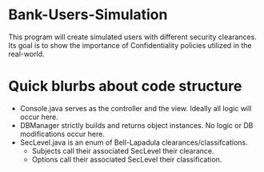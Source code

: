 # Bank-Users-Simulation
This program will create simulated users with different security clearances. Its goal is to show the importance of Confidentiality policies utilized in the real-world.

# Quick blurbs about code structure
 - Console.java serves as the controller and the view. Ideally all logic will occur here.
 - DBManager strictly builds and returns object instances. No logic or DB modifications occur here.
 - SecLevel.java is an enum of Bell-Lapadula clearances/classifcations.
    - Subjects call their associated SecLevel their clearance.
    - Options call their associated SecLevel their classification.
